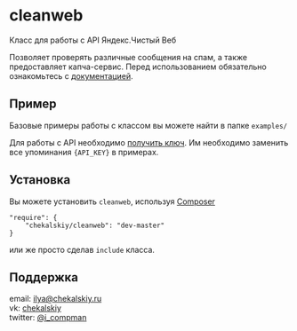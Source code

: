 # cleanweb #
Класс для работы с API Яндекс.Чистый Веб

Позволяет проверять различные сообщения на спам, а также предоставляет капча-сервис.
Перед использованием обязательно ознакомьтесь с [документацией](http://api.yandex.ru/cleanweb/).

## Пример ##
Базовые примеры работы с классом вы можете найти в папке `examples/`

Для работы с API необходимо [получить ключ](http://api.yandex.ru/key/form.xml?service=cw). Им необходимо заменить все упоминания `{API_KEY}` в примерах.

## Установка ##
Вы можете установить `cleanweb`, используя [Composer](http://getcomposer.org/)
```
"require": {
    "chekalskiy/cleanweb": "dev-master"
}
```
  
или же просто сделав `include` класса.

## Поддержка ##
email: <ilya@chekalskiy.ru>  
vk: [chekalskiy](https://vk.com/chekalskiy)  
twitter: [@i_compman](https://twitter.com/i_compman)